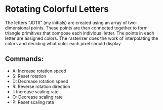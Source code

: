 # Rotating Colorful Letters
The letters "JDTII" (my initials) are created using an array of two-dimensional points. These points are then connected together to form triangle primitives that compose each individual letter. The points in each letter are assigned colors. The rasterizer does the work of interpolating the colors and deciding what color each pixel should display.

## Commands:
- A: Increase rotation speed
- S: Reset rotation
- D: Decrease rotation speed
- R: Reverse rotation direction
- I: Increase scaling rate
- O: Decrease scaling rate
- P: Reset scaling rate
